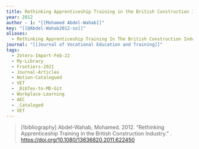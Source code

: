 ```yaml
---
title: Rethinking Apprenticeship Training in the British Construction Industry
year: 2012
author - 1: "[[Mohamed Abdel-Wahab]]"
key: "[[@Abdel-Wahab2012-so]]"
aliases:
  - Rethinking Apprenticeship Training In The British Construction Industry
journal: "[[Journal of Vocational Education and Training]]"
tags:
  - Zotero-Import-Feb-22
  - My-Library
  - Frontiers-2021
  - Journal-Articles
  - Notion-Catalogued
  - VET
  - _BibTex-to-MD-Git
  - Workplace-Learning
  - AEC
  - _Cataloged
  - VET
---
```


> [!bibliography]
> Abdel-Wahab, Mohamed. 2012. “Rethinking Apprenticeship Training in the British Construction Industry.” . https://doi.org/10.1080/13636820.2011.622450